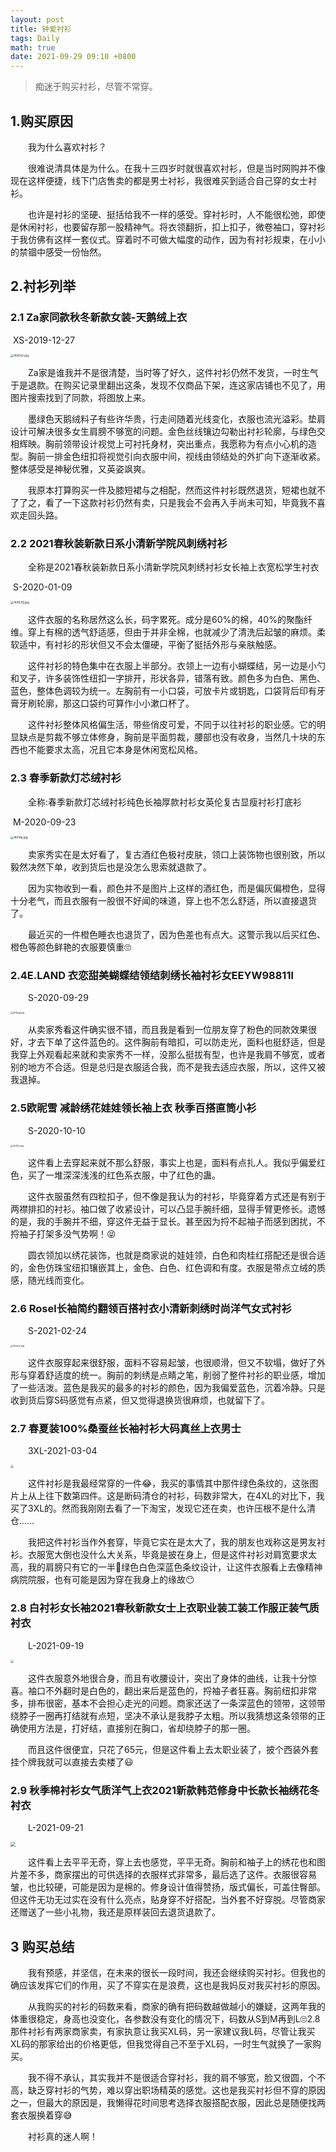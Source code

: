 ```yaml
---
layout: post
title: 钟爱衬衫
tags: Daily
math: true
date: 2021-09-29 09:10 +0800
---
```


> 痴迷于购买衬衫，尽管不常穿。

## 1.购买原因

&emsp;&emsp;我为什么喜欢衬衫？

&emsp;&emsp;很难说清具体是为什么。在我十三四岁时就很喜欢衬衫，但是当时网购并不像现在这样便捷，线下门店售卖的都是男士衬衫，我很难买到适合自己穿的女士衬衫。

&emsp;&emsp;也许是衬衫的坚硬、挺括给我不一样的感受。穿衬衫时，人不能很松弛，即使是休闲衬衫，也要留存那一股精神气。将衣领翻折，扣上扣子，微卷袖口，穿衬衫于我仿佛有这样一套仪式。穿着时不可做大幅度的动作，因为有衬衫规束，在小小的禁锢中感受一份怡然。

## 2.衬衫列举

### 2.1 Za家同款秋冬新款女装-天鹅绒上衣
​         XS-2019-12-27

[<img src="https://z3.ax1x.com/2021/09/22/4tXFsS.jpg" alt="4tXFsS.jpg" style="zoom: 33%;" />](https://imgtu.com/i/4tXFsS)

&emsp;&emsp;Za家是谁我并不是很清楚，当时等了好久，这件衬衫仍然不发货，一时生气于是退款。在购买记录里翻出这条，发现不仅商品下架，连这家店铺也不见了，用图片搜索找到了同款，将图放上来。

&emsp;&emsp;墨绿色天鹅绒料子有些许华贵，行走间随着光线变化，衣服也流光溢彩。垫肩设计可解决很多女生肩膀不够宽的问题。金色丝线镶边勾勒出衬衫轮廓，与绿色交相辉映。胸前领带设计视觉上可衬托身材，突出重点，我愿称为有点小心机的造型。胸前一排金色纽扣将视觉引向衣服中间，视线由领结处的外扩向下逐渐收紧。整体感受是神秘优雅，又英姿飒爽。

&emsp;&emsp;我原本打算购买一件及膝短裙与之相配，然而这件衬衫既然退货，短裙也就不了了之，看了一下这款衬衫仍然有卖，只是我会不会再入手尚未可知，毕竟我不喜欢走回头路。



### 2.2 2021春秋装新款日系小清新学院风刺绣衬衫

&emsp;&emsp;全称是2021春秋装新款日系小清新学院风刺绣衬衫女长袖上衣宽松学生衬衣

​        S-2020-01-09

[<img src="https://z3.ax1x.com/2021/09/22/4tXEZQ.jpg" alt="4tXEZQ.jpg" style="zoom:33%;" />](https://imgtu.com/i/4tXEZQ)



&emsp;&emsp;这件衣服的名称居然这么长，码字累死。成分是60%的棉，40%的聚酯纤维。穿上有棉的透气舒适感，但由于并非全棉，也就减少了清洗后起皱的麻烦。柔软适中，有衬衫的形状但又不会太僵硬，平衡了挺括外形与亲肤触感。

&emsp;&emsp;这件衬衫的特色集中在衣服上半部分。衣领上一边有小蝴蝶结，另一边是小勺和叉子，许多装饰性纽扣一字排开，形状各异，错落有致。颜色多为白色、黑色、蓝色，整体色调较为统一。左胸前有一小口袋，可放卡片或钥匙，口袋背后印有牙膏牙刷轮廓，那这口袋约可算作小小漱口杯了。

&emsp;&emsp;这件衬衫整体风格偏生活，带些俏皮可爱，不同于以往衬衫的职业感。它的明显缺点是剪裁不够立体修身，胸前是平面剪裁，腰部也没有收身，当然几十块的东西也不能要求太高，况且它本身是休闲宽松风格。



### 2.3 春季新款灯芯绒衬衫

&emsp;&emsp;全称:春季新款灯芯绒衬衫纯色长袖厚款衬衫女英伦复古显瘦衬衫打底衫

​        M-2020-09-23

[<img src="https://z3.ax1x.com/2021/09/22/4tXVaj.jpg" alt="4tXVaj.jpg" style="zoom:33%;" />](https://imgtu.com/i/4tXVaj)

&emsp;&emsp;卖家秀实在是太好看了，复古酒红色极衬皮肤，领口上装饰物也很别致，所以毅然决然下单，收到货后也是没怎么思索就退款了。

&emsp;&emsp;因为实物收到一看，颜色并不是图片上这样的酒红色，而是偏灰偏橙色，显得十分老气，而且衣服有一股很不好闻的味道，穿上也不怎么舒适，所以直接退货了。

&emsp;&emsp;最近买的一件橙色睡衣也退货了，因为色差也有点大。这警示我以后买红色、橙色等颜色鲜艳的衣服要慎重🙄



### 2.4E.LAND 衣恋甜美蝴蝶结领结刺绣长袖衬衫女EEYW98811l

&emsp;&emsp;S-2020-09-29

[<img src="C:/Users/%E5%A4%A7%E6%BC%A0%E8%8B%8D%E7%8B%BC/Desktop/%E6%96%87%E4%BB%B6%E5%A4%B9/Mollia.github.io/assets/pictures/4tXkqg.jpg" alt="4tXkqg.jpg" style="zoom: 25%;" />](https://imgtu.com/i/4tXkqg)

&emsp;&emsp;从卖家秀看这件确实很不错，而且我是看到一位朋友穿了粉色的同款效果很好，才去下单了这件蓝色的。这件胸前有暗扣，可以防走光，面料也挺舒适，但是我穿上外观看起来就和卖家秀不一样，没那么挺拔有型，也许是我肩不够宽，或者别的地方不合适。但是总归是衣服适合我，而不是我去适应衣服，所以，这件又被我退掉。



### 2.5欧昵雪 减龄绣花娃娃领长袖上衣 秋季百搭直筒小衫

&emsp;&emsp;S-2020-10-10

[<img src="C:/Users/%E5%A4%A7%E6%BC%A0%E8%8B%8D%E7%8B%BC/Desktop/%E6%96%87%E4%BB%B6%E5%A4%B9/Mollia.github.io/assets/pictures/4tXZIs.jpg" alt="4tXZIs.jpg" style="zoom:25%;" />](https://imgtu.com/i/4tXZIs)

&emsp;&emsp;这件看上去穿起来就不那么舒服，事实上也是，面料有点扎人。我似乎偏爱红色，买了一堆深深浅浅的红色系衣服，中了红色的蛊。

&emsp;&emsp;这件衣服虽然有四粒扣子，但不像是我认为的衬衫，毕竟穿着方式还是有别于两襟排扣的衬衫。袖口做了收紧设计，可以凸显手腕纤细，显得手臂更修长。遗憾的是，我的手腕并不细，穿这件无益于显长。甚至因为捋不起袖子而感到困扰，不捋袖子打架多没气势啊！😝

&emsp;&emsp;圆衣领加以绣花装饰，也就是商家说的娃娃领，白色和肉桂红搭配还是很合适的，金色仿珠宝纽扣镶嵌其上，金色、白色、红色调和有度。衣服是带点立绒的质感，随光线而变化。



### 2.6 Rosel长袖简约翻领百搭衬衣小清新刺绣时尚洋气女式衬衫

&emsp;&emsp;S-2021-02-24

[<img src="C:/Users/%E5%A4%A7%E6%BC%A0%E8%8B%8D%E7%8B%BC/Desktop/%E6%96%87%E4%BB%B6%E5%A4%B9/Mollia.github.io/assets/pictures/4tXmin.jpg" alt="4tXmin.jpg" style="zoom:25%;" />](https://imgtu.com/i/4tXmin)

&emsp;&emsp;这件衣服穿起来很舒服，面料不容易起皱，也很顺滑，但又不软塌，做好了外形与穿着舒适度的统一。胸前的刺绣是点睛之笔，削弱了整件衬衫的职业感，增加了一些活泼。蓝色是我买的最多的衬衫的颜色，因为我偏爱蓝色，沉着冷静。只是收到货后穿S码感觉有点紧，但又觉得退换货很麻烦，也就留下了。



### 2.7 春夏装100%桑蚕丝长袖衬衫大码真丝上衣男士

&emsp;&emsp;3XL-2021-03-04

<img src="https://z3.ax1x.com/2021/09/22/4tXuR0.jpg" style="zoom: 33%;" />

&emsp;&emsp;这件衬衫是我最经常穿的一件😂，我买的事情其中那件绿色条纹的，这张图片上从上往下数第四件。这是断码清仓的衬衫，码数非常大，在4XL的对比下，我买了3XL的。然而我刚刚去看了一下淘宝，发现它还在卖，也许压根不是什么清仓……

&emsp;&emsp;我把这件衬衫当作外套穿，毕竟它实在是太大了，我的朋友也戏称这是男友衬衫。衣服宽大倒也没什么大关系，毕竟是披在身上，但是这件衬衫对肩宽要求太高，我的肩膀只有它的一半🤣绿色白色深蓝色条纹设计，让这件衣服看上去像精神病院院服，也有可能是因为穿在我身上的缘故😶



### 2.8 白衬衫女长袖2021春秋新款女士上衣职业装工装工作服正装气质衬衣

&emsp;&emsp;L-2021-09-19

<img src="https://z3.ax1x.com/2021/09/22/4tXnGq.jpg" style="zoom:33%;" />

&emsp;&emsp;这件衣服意外地很合身，而且有收腰设计，突出了身体的曲线，让我十分惊喜。袖口不外翻时是白色的，翻出来后是蓝色的，捋袖子者狂喜。胸前纽扣非常多，排布很密，基本不会担心走光的问题。商家还送了一条深蓝色的领带，这领带绕脖子一圈再打结就有点短，坚决不承认是我脖子太粗。所以我猜想这条领带的正确使用方法是，打好结，直接别在胸口，省却绕脖子的那一圈。

&emsp;&emsp;而且这件很便宜，只花了65元，但是这件看上去太职业装了，披个西装外套挂个牌我就可以直接去卖楼了😃



### 2.9 秋季棉衬衫女气质洋气上衣2021新款韩范修身中长款长袖绣花冬衬衣

&emsp;&emsp;L-2021-09-21

<img src="https://z3.ax1x.com/2021/09/22/4tX1LF.png" style="zoom: 50%;" />

&emsp;&emsp;这件看上去平平无奇，穿上去也感觉，平平无奇。胸前和袖子上的绣花也和图片差不多，商家摆出的可供选择的衣服样式非常多，最后选了这件。衣服很容易皱，也比较硬，可能是因为是棉的。修身设计值得赞扬，版式偏长，可盖住臀部。但这件无功无过实在没有什么亮点，贴身穿不好搭配，当外套不好穿脱。尽管商家还赠送了一些小礼物，我还是原样装回去退货退款了。



## 3 购买总结

&emsp;&emsp;我有预感，并坚信，在未来的很长一段时间，我还会继续购买衬衫。但我也的确应该发挥它们的作用，买了不穿实在是浪费，这也是我妈反对我买衬衫的原因。

&emsp;&emsp;从我购买的衬衫的码数来看，商家的确有把码数越做越小的嫌疑，这两年我的体重很稳定，身高也没变化，各参数没有变化的情况下，码数从S到M再到L🙄2.8那件衬衫有两家商家卖，有家执意让我买XL码，另一家建议我L码，尽管让我买XL码的那家给出的价格更低，但我觉得自己不至于XL码，一时生气就换了一家购买。

&emsp;&emsp;我不得不承认，其实我并不是很适合穿衬衫，我的肩不够宽，脸又很圆，个不高，缺乏穿衬衫的气势，难以穿出职场精英的感觉。这也是我买衬衫但不穿的原因之一，但最大的原因是，我懒得花时间思考选择衣服搭配衣服，因此总是随便找两套衣服换着穿😅

&emsp;&emsp;衬衫真的迷人啊！

